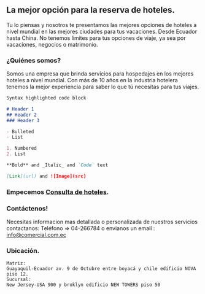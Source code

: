 ##  La mejor opción para la reserva de hoteles.

Tu lo piensas y nosotros te presentamos las mejores opciones de hoteles a nivel mundial en las mejores ciudades para tus vacaciones. Desde Ecuador hasta China. No tenemos limites para tus opciones de viaje, ya sea por vacaciones, negocios o matrimonio.

### ¿Quiénes somos?

Somos una empresa que brinda servicios para hospedajes en los mejores hoteles a nivel mundial. Con más de 10 años en la industria hotelera tenemos la mejor experiencia para saber lo que tú necesitas para tus viajes.

```markdown
Syntax highlighted code block

# Header 1
## Header 2
### Header 3

- Bulleted
- List

1. Numbered
2. List

**Bold** and _Italic_ and `Code` text

[Link](url) and ![Image](src)
```

### Empecemos  [Consulta de hoteles](https://jimmygranados.github.io/reservar/paises.html).

### Contáctenos!

Necesitas informacion mas detallada o personalizada de nuestros servicios contactanos: 
Teléfono => 04-266784 o envianos un email : info@comercial.com.ec

### Ubicación.

    Matriz: 
    Guayaquil-Ecuador av. 9 de Octubre entre boyacá y chile edificio NOVA piso 12.
    Sucursal: 
    New Jersey-USA 900 y broklyn edificio NEW TOWERS piso 50
